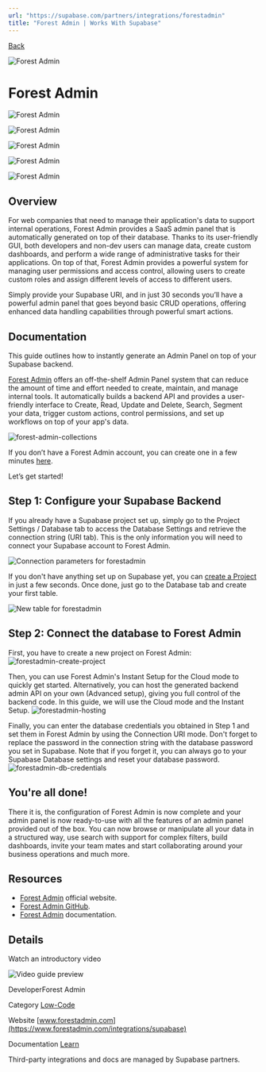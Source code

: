 ```yaml
---
url: "https://supabase.com/partners/integrations/forestadmin"
title: "Forest Admin | Works With Supabase"
---
```


[Back](https://supabase.com/partners/integrations)

![Forest Admin](https://supabase.com/_next/image?url=https%3A%2F%2Fobuldanrptloktxcffvn.supabase.co%2Fstorage%2Fv1%2Fobject%2Fpublic%2Fimages%2Fintegrations%2Fforestadmin%2Fforestadmin_logo.png&w=128&q=75&dpl=dpl_7FY8EmFQ6G3YqautJ4Fvh1viLnvu)

# Forest Admin

![Forest Admin](https://supabase.com/_next/image?url=https%3A%2F%2Fobuldanrptloktxcffvn.supabase.co%2Fstorage%2Fv1%2Fobject%2Fpublic%2Fimages%2Fintegrations%2Fforestadmin%2Fforestadmin_og.png&w=3840&q=75&dpl=dpl_7FY8EmFQ6G3YqautJ4Fvh1viLnvu)

![Forest Admin](https://supabase.com/_next/image?url=https%3A%2F%2Fobuldanrptloktxcffvn.supabase.co%2Fstorage%2Fv1%2Fobject%2Fpublic%2Fimages%2Fintegrations%2Fforestadmin%2Fforest-admin-live-demo-transactions-monitoring-dashboard.png&w=3840&q=75&dpl=dpl_7FY8EmFQ6G3YqautJ4Fvh1viLnvu)

![Forest Admin](https://supabase.com/_next/image?url=https%3A%2F%2Fobuldanrptloktxcffvn.supabase.co%2Fstorage%2Fv1%2Fobject%2Fpublic%2Fimages%2Fintegrations%2Fforestadmin%2Fforest-admin-live-demo-mobility-workspace.png&w=3840&q=75&dpl=dpl_7FY8EmFQ6G3YqautJ4Fvh1viLnvu)

![Forest Admin](https://supabase.com/_next/image?url=https%3A%2F%2Fobuldanrptloktxcffvn.supabase.co%2Fstorage%2Fv1%2Fobject%2Fpublic%2Fimages%2Fintegrations%2Fforestadmin%2Fforest-admin-live-demo-finance.png&w=3840&q=75&dpl=dpl_7FY8EmFQ6G3YqautJ4Fvh1viLnvu)

![Forest Admin](https://supabase.com/_next/image?url=https%3A%2F%2Fobuldanrptloktxcffvn.supabase.co%2Fstorage%2Fv1%2Fobject%2Fpublic%2Fimages%2Fintegrations%2Fforestadmin%2Fforest-admin-live-demo-finance-workspace.png&w=3840&q=75&dpl=dpl_7FY8EmFQ6G3YqautJ4Fvh1viLnvu)

## Overview

For web companies that need to manage their application's data to support internal operations, Forest Admin provides a SaaS admin panel that is automatically generated on top of their database. Thanks to its user-friendly GUI, both developers and non-dev users can manage data, create custom dashboards, and perform a wide range of administrative tasks for their applications. On top of that, Forest Admin provides a powerful system for managing user permissions and access control, allowing users to create custom roles and assign different levels of access to different users.

Simply provide your Supabase URI, and in just 30 seconds you’ll have a powerful admin panel that goes beyond basic CRUD operations, offering enhanced data handling capabilities through powerful smart actions.

## Documentation

This guide outlines how to instantly generate an Admin Panel on top of your Supabase backend.

[Forest Admin](https://www.forestadmin.com/) offers an off-the-shelf Admin Panel system that can reduce the amount of time and effort needed to create, maintain, and manage internal tools.
It automatically builds a backend API and provides a user-friendly interface to Create, Read, Update and Delete, Search, Segment your data, trigger custom actions, control permissions, and set up workflows on top of your app's data.

![forest-admin-collections](https://obuldanrptloktxcffvn.supabase.co/storage/v1/object/public/images/integrations/forestadmin/documentation/forest-admin-collections.png)

If you don’t have a Forest Admin account, you can create one in a few minutes [here](https://app.forestadmin.com/signup).

Let’s get started!

## Step 1: Configure your Supabase Backend

If you already have a Supabase project set up, simply go to the Project Settings / Database tab to access the Database Settings and retrieve the connection string (URI tab). This is the only information you will need to connect your Supabase account to Forest Admin.

![Connection parameters for forestadmin](https://obuldanrptloktxcffvn.supabase.co/storage/v1/object/public/images/integrations/forestadmin/connection-string.png)

If you don't have anything set up on Supabase yet, you can [create a Project](https://supabase.com/dashboard/new/_) in just a few seconds. Once done, just go to the Database tab and create your first table.

![New table for forestadmin](https://obuldanrptloktxcffvn.supabase.co/storage/v1/object/public/images/integrations/forestadmin/new-table.png)

## Step 2: Connect the database to Forest Admin

First, you have to create a new project on Forest Admin:
![forestadmin-create-project](https://obuldanrptloktxcffvn.supabase.co/storage/v1/object/public/images/integrations/forestadmin/documentation/forestadmin-create-project.png)

Then, you can use Forest Admin's Instant Setup for the Cloud mode to quickly get started. Alternatively, you can host the generated backend admin API on your own (Advanced setup), giving you full control of the backend code. In this guide, we will use the Cloud mode and the Instant Setup.
![forestadmin-hosting](https://obuldanrptloktxcffvn.supabase.co/storage/v1/object/public/images/integrations/forestadmin/documentation/forestadmin-hosting.png)

Finally, you can enter the database credentials you obtained in Step 1 and set them in Forest Admin by using the Connection URI mode. Don't forget to replace the password in the connection string with the database password you set in Supabase. Note that if you forget it, you can always go to your Supabase Database settings and reset your database password.
![forestadmin-db-credentials](https://obuldanrptloktxcffvn.supabase.co/storage/v1/object/public/images/integrations/forestadmin/documentation/forestadmin-db-credentials.png)

## You're all done!

There it is, the configuration of Forest Admin is now complete and your admin panel is now ready-to-use with all the features of an admin panel provided out of the box. You can now browse or manipulate all your data in a structured way, use search with support for complex filters, build dashboards, invite your team mates and start collaborating around your business operations and much more.

## Resources

- [Forest Admin](https://www.forestadmin.com/) official website.
- [Forest Admin GitHub](https://github.com/ForestAdmin).
- [Forest Admin](https://docs.forestadmin.com/documentation-portal/) documentation.

## Details

Watch an introductory video

![Video guide preview](https://supabase.com/_next/image?url=%2Fimages%2Fblur.png&w=3840&q=75&dpl=dpl_7FY8EmFQ6G3YqautJ4Fvh1viLnvu)

DeveloperForest Admin

Category [Low-Code](https://supabase.com/partners/integrations#low-code)

Website [www.forestadmin.com](https://www.forestadmin.com/integrations/supabase)

Documentation [Learn](https://docs.forestadmin.com/cloud)

Third-party integrations and docs are managed by Supabase partners.